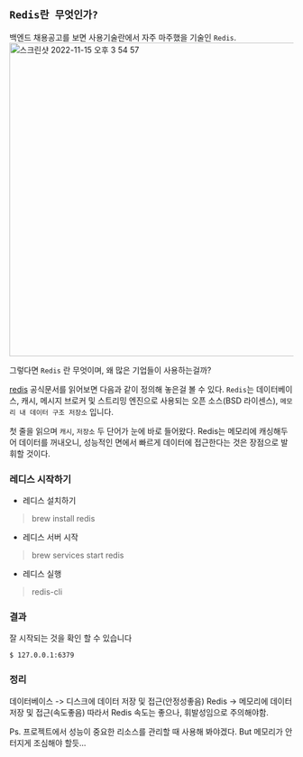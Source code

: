 ## `Redis란 무엇인가?`

백엔드 채용공고를 보면 사용기술란에서 자주 마주했을 기술인 `Redis`.
<br>
<img width="556" alt="스크린샷 2022-11-15 오후 3 54 57" src="https://user-images.githubusercontent.com/80196373/201853514-73ec811d-4cc3-4711-9fa9-4c74c4dc7b37.png">

그렇다면 `Redis` 란 무엇이며, 왜 많은 기업들이 사용하는걸까?

[redis](https://redis.io/docs/about/)
공식문서를 읽어보면 다음과 같이 정의해 놓은걸 볼 수 있다.
`Redis`는 데이터베이스, 캐시, 메시지 브로커 및 스트리밍 엔진으로 사용되는 오픈 소스(BSD 라이센스), `메모리 내 데이터 구조 저장소` 입니다.

첫 줄을 읽으며 `캐시`, `저장소` 두 단어가 눈에 바로 들어왔다.
Redis는 메모리에 캐싱해두어 데이터를 꺼내오니, 성능적인 면에서 빠르게 데이터에 접근한다는 것은 장점으로 발휘할 것이다.

### 레디스 시작하기
- 레디스 설치하기
> brew install redis

- 레디스 서버 시작
> brew services start redis

- 레디스 실행 
>redis-cli

### 결과
잘 시작되는 것을 확인 할 수 있습니다
```
$ 127.0.0.1:6379 
```


### 정리
데이터베이스 -> 디스크에 데이터 저장 및 접근(안정성좋음)
Redis -> 메모리에 데이터 저장 및 접근(속도좋음)
따라서 Redis 속도는 좋으나, 휘발성임으로 주의해야함.

Ps. 프로젝트에서 성능이 중요한 리소스를 관리할 때 사용해 봐야겠다. But 메모리가 안터지게 조심해야 할듯...
